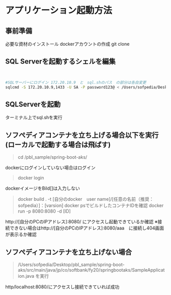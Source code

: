 # アプリケーション起動方法
## 事前準備
必要な資材のインストール
dockerアカウントの作成
git clone

## SQL Serverを起動するシェルを編集

```sh:pbl_sample/spring-boot-aks/sql.sh


#SQLサーバーにログイン 172.20.10.9　と　sql.shのパス　の部分は各自変更
sqlcmd -S 172.20.10.9,1433 -U SA -P password123@ < /Users/sofpedia/Desktop/pbl_sample/spring-boot-aks/sql/ddl.sql

```


## SQLServerを起動
ターミナル上でsql.shを実行

## ソフぺディアコンテナを立ち上げる場合以下を実行(ローカルで起動する場合は飛ばす)
> cd /pbl_sample/spring-boot-aks/

dockerにログインしていない場合はログイン
> docker login

dockerイメージをBild[]は入力しない
> docker build . -t [自分のdocker　user name]/[任意の名前（推奨：sofpedia）]：[varsion]
docker psでビルドしたコンテナIDを確認
> docker run -p 8080:8080 -d [ID]

http://[自分のPCのIPアドレス]:8080/
にアクセスし起動できているか確認
※接続できない場合はhttp://[自分のPCのIPアドレス]:8080/aaa　に接続し404画面が表示るか確認




## ソフぺディアコンテナを立ち上げない場合
> /Users/sofpedia/Desktop/pbl_sample/spring-boot-aks/src/main/java/jp/co/softbank/fy20/springbootaks/SampleApplication.java
を実行

http/localhost:8080/にアクセスし接続できていれば成功